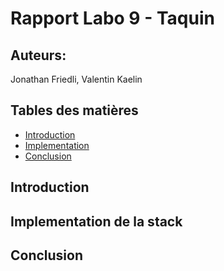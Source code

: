 # Rapport Labo 9 - Taquin

## Auteurs:
Jonathan Friedli, Valentin Kaelin

## Tables des matières

* [Introduction](#Introduction)
* [Implementation](#Implementation-de-la-stack)
* [Conclusion](#Conclusion)

## Introduction

## Implementation de la stack

## Conclusion